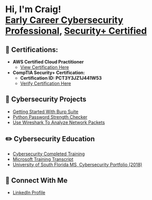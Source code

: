 <h1>Hi, I'm Craig! <br/><a href="https://github.com/craiglashley">Early Career Cybersecurity Professional</a>, <a href="https://www.linkedin.com/in/craig-l-6298a6a4/">Security+ Certified</a></h1>

<h2> 🥇   Certifications:</h2>

- <b>AWS Certified Cloud Practitioner</b>
  - [View Certification Here](https://www.credly.com/badges/90b59e99-aff9-4684-97fa-837281db3e52?source=linked_in_profile)
- <b>CompTIA Security+ Certification: </b>
  - <b>Certification ID: PCT3Y3JZ1J441W53</b>
  - [Verify Certification Here](https://www.certmetrics.com/comptia/public/verification.aspx/)



<h2>  📓   Cybersecurity Projects</h2>

- [Getting Started With Burp Suite](https://nosy-pamphlet-17d.notion.site/Getting-Started-With-Burp-Suite-67e551c4d6e846fd809f3d6396240dfd)
- [Python Password Strength Checker](https://nosy-pamphlet-17d.notion.site/Python-Password-Strength-Checker-3ccc0c3acc4e4b9d8251ad6aaeab980c)
- [Use Wireshark To Analyze Network Packets](https://nosy-pamphlet-17d.notion.site/Use-Wireshark-To-Analyze-Network-Packets-720916dda6904696a7af1764a49e823a)

<h2>✏️  Cybersecurity Education</h2>

  - [Cybersecurity Completed Training](https://nosy-pamphlet-17d.notion.site/Craig-Lashley-s-Cybersecurity-Portfolio-80458ca89f484f16a084ac49410a4710#:~:text=Cybersecurity%20Education)
  - [Microsoft Training Transcript](https://learn.microsoft.com/en-us/users/craiglashley-5306/transcript/dwg6qi5486eq539)
  - [University of South Florida MS, Cybersecurity Portfolio (2018)](https://learn.microsoft.com/en-us/users/craiglashley-5306/transcript/dwg6qi5486eq539](https://usflearn.instructure.com/eportfolios/33297?verifier=c5F8WSLrV22QlExNKYGTiDVekwv9cORC5aelqOti))

<h2> 📱   Connect With Me</h2>

  - [LinkedIn Profile](https://www.linkedin.com/in/craig-l-6298a6a4/)
